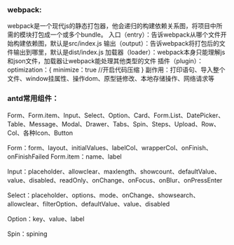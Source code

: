 ### webpack:
webpack是一个现代js的静态打包器，他会递归的构建依赖关系图，将项目中所需的模块打包成一个或多个bundle。
入口（entry）：告诉webpack从哪个文件开始构建依赖图，默认是src/index.js
输出（output）：告诉webpack将打包后的文件输出到哪里，默认是dist/index.js
加载器（loader）：webpack本身只能理解js和json文件，加载器让webpack能处理其他类型的文件
插件（plugin）：
optimization：{
minimize：true //开启代码压缩
}
副作用：打印语句、导入整个文件、window挂属性、操作dom、原型链修改、本地存储操作、网络请求等

### antd常用组件：
Form、Form.item、Input、Select、Option、Card、Form.List、DatePicker、Table、Message、Modal、Drawer、Tabs、Spin、Steps、Upload、Row、Col、各种Icon、Button

Form：form、layout、initialValues、labelCol、wrapperCol、onFinish、onFinishFailed
Form.item：name、label

Input：placeholder、allowclear、maxlength、showcount、defaultValue、value、disabled、readOnly、onChange、onFocus、onBlur、onPressEnter

Select：placeholder、options、mode、onChange、showsearch、allowclear、filterOption、defaultValue、value、disabled

Option：key、value、label

Spin：spining

